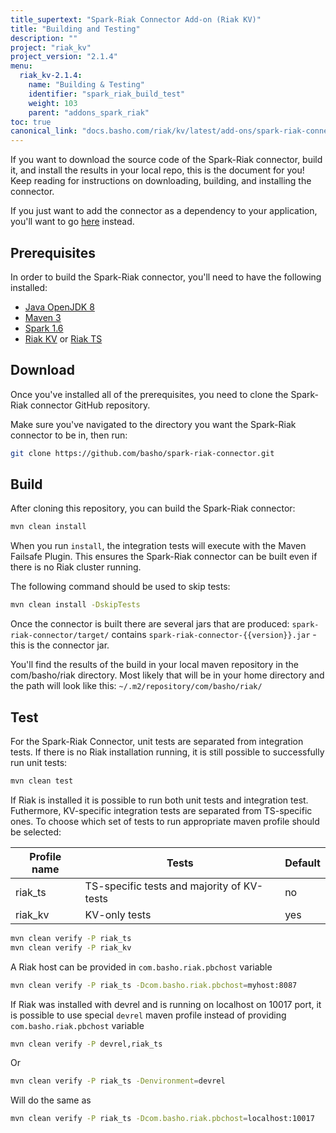 ```yaml
---
title_supertext: "Spark-Riak Connector Add-on (Riak KV)"
title: "Building and Testing"
description: ""
project: "riak_kv"
project_version: "2.1.4"
menu:
  riak_kv-2.1.4:
    name: "Building & Testing"
    identifier: "spark_riak_build_test"
    weight: 103
    parent: "addons_spark_riak"
toc: true
canonical_link: "docs.basho.com/riak/kv/latest/add-ons/spark-riak-connector/building-testing"
---
```


If you want to download the source code of the Spark-Riak connector, build it, and install the results in your local repo, this is the document for you! Keep reading for instructions on downloading, building, and installing the connector.

If you just want to add the connector as a dependency to your application, you'll want to go [here](../getting) instead.


## Prerequisites

In order to build the Spark-Riak connector, you'll need to have the following installed: 

* [Java OpenJDK 8](http://openjdk.java.net/install/)
* [Maven 3](https://maven.apache.org/download.cgi)
* [Spark 1.6](http://spark.apache.org/docs/latest/#downloading)
* [Riak KV](http://docs.basho.com/riak/kv/2.2.0/setup/installing/) or [Riak TS](http://docs.basho.com/riak/ts/latest/installing/)


## Download

Once you've installed all of the prerequisites, you need to clone the Spark-Riak connector GitHub repository. 

Make sure you've navigated to the directory you want the Spark-Riak connector to be in, then run:

```bash
git clone https://github.com/basho/spark-riak-connector.git
```

## Build

After cloning this repository, you can build the Spark-Riak connector:

```bash
mvn clean install
```

When you run `install`, the integration tests will execute with the Maven Failsafe Plugin. This ensures the Spark-Riak connector can be built even if there is no Riak cluster running.

The following command should be used to skip tests:

```bash
mvn clean install -DskipTests
```

Once the connector is built there are several jars that are produced:
`spark-riak-connector/target/` contains `spark-riak-connector-{{version}}.jar` - this is the connector jar. 

You'll find the results of the build in your local maven repository in the com/basho/riak directory. Most likely that will be in your home directory and the path will look like this: `~/.m2/repository/com/basho/riak/`


## Test

For the Spark-Riak Connector, unit tests are separated from integration tests. 
If there is no Riak installation running, it is still possible to successfully run unit tests:

```bash
mvn clean test
```

If Riak is installed it is possible to run both unit tests and integration test. Futhermore, KV-specific integration tests are separated from TS-specific ones. To choose which set of tests to run appropriate maven profile should be selected: 

Profile name |Tests                                      | Default |
-------------|-------------------------------------------|---------|
riak_ts      | TS-specific tests and majority of KV-tests| no      |
riak_kv      | KV-only tests                             | yes     |

```bash
mvn clean verify -P riak_ts
mvn clean verify -P riak_kv
```

A Riak host can be provided in `com.basho.riak.pbchost` variable

```bash
mvn clean verify -P riak_ts -Dcom.basho.riak.pbchost=myhost:8087
```

If Riak was installed with devrel and is running on localhost on 10017 port, it is possible to use special `devrel` maven profile instead of providing `com.basho.riak.pbchost` variable

```bash
mvn clean verify -P devrel,riak_ts
```

Or

```bash
mvn clean verify -P riak_ts -Denvironment=devrel
```

Will do the same as 

```bash
mvn clean verify -P riak_ts -Dcom.basho.riak.pbchost=localhost:10017
```
